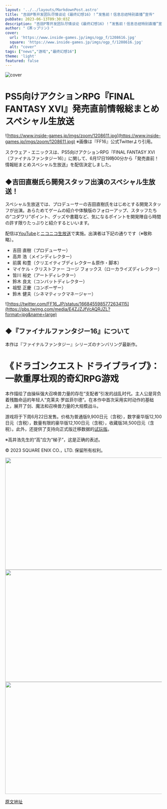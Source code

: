```yaml
---
layout: '../../layouts/MarkdownPost.astro'
title: "吉田P等开发团队尽情谈论《最终幻想16》！“发售前！信息总结特别直播”宣传"
pubDate: 2023-06-13T09:30:03Z
description: "吉田P等开发团队尽情谈论《最终幻想16》！“发售前！信息总结特别直播”宣传"
author: "《茶っプリン》"
cover:
  url: 'https://www.inside-games.jp/imgs/ogp_f/1208616.jpg'
  square: 'https://www.inside-games.jp/imgs/ogp_f/1208616.jpg'
  alt: "cover"
tags: ["news","游戏","最终幻想16"]
theme: 'light'
featured: false
---
```


![cover](https://www.inside-games.jp/imgs/ogp_f/1208616.jpg)

# PS5向けアクションRPG『FINAL FANTASY XVI』発売直前情報総まとめスペシャル生放送

![https://www.inside-games.jp/imgs/zoom/1208611.jpg](https://www.inside-games.jp/imgs/zoom/1208611.jpg)
※画像は『FF16』公式Twitterより引用。

スクウェア・エニックスは、PS5向けアクションRPG『FINAL FANTASY XVI（ファイナルファンタジー16）』に関して、6月17日19時00分から「発売直前！情報総まとめスペシャル生放送」を配信決定しました。

## ◆吉田直樹氏ら開発スタッフ出演のスペシャル生放送！

スペシャル生放送では、プロデューサーの吉田直樹氏をはじめとする開発スタッフが出演。あらためてゲームの紹介や体験版のフォローアップ、スタッフたちの“コダワリ”ポイント、グッズや書籍など、気になるポイントを開発陣自ら時間の許す限りたっぷりと紹介するといいます。

配信は[YouTube](https://t.co/6jeLpUQega)と[ニコニコ生放送](https://live.nicovideo.jp/watch/lv341674928)で実施。出演者は下記の通りです（※敬称略）。

- 吉田 直樹（プロデューサー）
- 高井 浩（メインディレクター）
- 前廣 和豊（クリエイティブディレクター＆原作・脚本）
- マイケル・クリストファー コージ フォックス（ローカライズディレクター）
- 皆川 裕史（アートディレクター）
- 鈴木 良太（コンバットディレクター）
- 祖堅 正慶（コンポーザー）
- 鈴木 健夫（シネマティックマネージャー）

![https://twitter.com/FF16_JP/status/1668455985772634115](https://pbs.twimg.com/media/E4ZJZJfVcAQRJZL?format=jpg&name=large)

## ◆『ファイナルファンタジー16』について

本作は『ファイナルファンタジー』シリーズのナンバリング最新作。
# 《ドラゴンクエスト ドライブライブ》：一款重厚壮观的奇幻RPG游戏

本作描绘了由操纵强大召唤兽力量的存在“支配者”引发的战乱时代。主人公是背负着残酷命运的年轻人“克莱夫·罗兹菲尔德”。在本作中首次采用实时动作的基础上，展开了剑、魔法和召唤兽力量的大规模战斗。

游戏将于下周6月22日发售。价格为普通版9,900日元（含税），数字豪华版12,100日元（含税），数量有限的豪华版12,100日元（含税），收藏版38,500日元（含税）。此外，还提供了支持向正式版迁移数据的<a target="_blank" rel="noopener noreferrer" href="https://www.inside-games.jp/article/2023/06/12/146511.html">试玩版</a>。

※高井浩先生的“高”应为“梯子”，这是正确的表述。

© 2023 SQUARE ENIX CO.，LTD. 保留所有权利。 

<img src="https://www.inside-games.jp/imgs/zoom/1208613.jpg" width="640" height="360">

<img src="https://www.inside-games.jp/imgs/zoom/1208612.jpg" width="640" height="360">

<img src="https://www.inside-games.jp/imgs/zoom/1208615.jpg" width="640" height="360">

  [原文地址](https://www.inside-games.jp/article/2023/06/13/146548.html)
